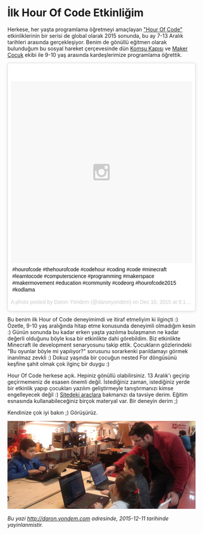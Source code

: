 # İlk Hour Of Code Etkinliğim
Herkese, her yaşta programlama öğretmeyi amaçlayan ["Hour Of Code"](https://hourofcode.com/tr) etkinliklerinin bir serisi de global olarak 2015 sonunda, bu ay 7-13 Aralık tarihleri arasında gerçekleşiyor. Benim de gönüllü eğitmen olarak bulunduğum bu sosyal hareket çerçevesinde dün [Komşu Kapısı](http://komsukapisi.org/) ve [Maker Çocuk](http://www.makercocuk.com/) ekibi ile 9-10 yaş arasında kardeşlerimize programlama öğrettik.

<blockquote class="instagram-media" data-instgrm-captioned data-instgrm-version="6" style=" background:#FFF; border:0; border-radius:3px; box-shadow:0 0 1px 0 rgba(0,0,0,0.5),0 1px 10px 0 rgba(0,0,0,0.15); margin: 1px; max-width:658px; padding:0; width:99.375%; width:-webkit-calc(100% - 2px); width:calc(100% - 2px);"><div style="padding:8px;"> <div style=" background:#F8F8F8; line-height:0; margin-top:40px; padding:50.0% 0; text-align:center; width:100%;"> <div style=" background:url(data:image/png;base64,iVBORw0KGgoAAAANSUhEUgAAACwAAAAsCAMAAAApWqozAAAAGFBMVEUiIiI9PT0eHh4gIB4hIBkcHBwcHBwcHBydr+JQAAAACHRSTlMABA4YHyQsM5jtaMwAAADfSURBVDjL7ZVBEgMhCAQBAf//42xcNbpAqakcM0ftUmFAAIBE81IqBJdS3lS6zs3bIpB9WED3YYXFPmHRfT8sgyrCP1x8uEUxLMzNWElFOYCV6mHWWwMzdPEKHlhLw7NWJqkHc4uIZphavDzA2JPzUDsBZziNae2S6owH8xPmX8G7zzgKEOPUoYHvGz1TBCxMkd3kwNVbU0gKHkx+iZILf77IofhrY1nYFnB/lQPb79drWOyJVa/DAvg9B/rLB4cC+Nqgdz/TvBbBnr6GBReqn/nRmDgaQEej7WhonozjF+Y2I/fZou/qAAAAAElFTkSuQmCC); display:block; height:44px; margin:0 auto -44px; position:relative; top:-22px; width:44px;"></div></div> <p style=" margin:8px 0 0 0; padding:0 4px;"> <a href="https://www.instagram.com/p/_Hote0kAE_/" style=" color:#000; font-family:Arial,sans-serif; font-size:14px; font-style:normal; font-weight:normal; line-height:17px; text-decoration:none; word-wrap:break-word;" target="_blank">#hourofcode #thehourofcode #codehour #coding #code #minecraft #learntocode #computerscience #programming #makerspace #makermovement #education #community #codeorg #hourofcode2015 #kodlama</a></p> <p style=" color:#c9c8cd; font-family:Arial,sans-serif; font-size:14px; line-height:17px; margin-bottom:0; margin-top:8px; overflow:hidden; padding:8px 0 7px; text-align:center; text-overflow:ellipsis; white-space:nowrap;">A photo posted by Daron Yöndem (@daronyondem) on <time style=" font-family:Arial,sans-serif; font-size:14px; line-height:17px;" datetime="2015-12-10T17:15:16+00:00">Dec 10, 2015 at 9:15am PST</time></p></div></blockquote>
<script async defer src="//platform.instagram.com/en_US/embeds.js"></script>

Bu benim ilk Hour of Code deneyimimdi ve itiraf etmeliyim ki ilginçti :) Özetle, 9-10 yaş aralığında hitap etme konusunda deneyimli olmadığım kesin :) Günün sonunda bu kadar erken yaşta yazılıma bulaşmanın ne kadar değerli olduğunu böyle kısa bir etkinlikte dahi görebildim. Biz etkinlikte Minecraft ile development senaryosunu takip ettik. Çocukların gözlerindeki "Bu oyunlar böyle mi yapılıyor?" sorusunu sorarkenki parıldamayı görmek inanılmaz zevkli :) Dokuz yaşında bir çocuğun nested For döngüsünü keşfine şahit olmak çok ilginç bir duygu :)

Hour Of Code herkese açık. Hepiniz gönüllü olabilirsiniz. 13 Aralık'ı geçirip geçirmemeniz de esasen önemli değil. İstediğiniz zaman, istediğiniz yerde bir etkinlik yapıp çocukları yazılım geliştirmeyle tanıştırmanızı kimse engelleyecek değil :) [Sitedeki araçlara](https://hourofcode.com/tr) bakmanızı da tavsiye derim. Eğitim esnasında kullanabileceğiniz birçok materyal var. Bir deneyin derim ;)

Kendinize çok iyi bakın ;) Görüşürüz.

![](media/Ilk_Hour_Of_Code_Etkinligim/hourofcode.jpg)

*Bu yazi http://daron.yondem.com adresinde, 2015-12-11 tarihinde yayinlanmistir.*
